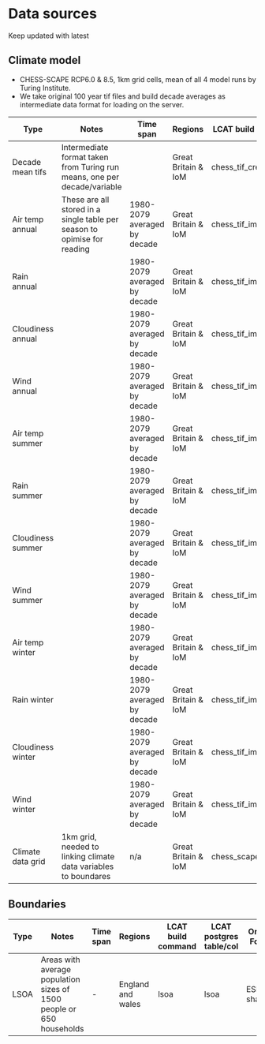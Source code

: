 # Data sources

Keep updated with latest

## Climate model

* CHESS-SCAPE RCP6.0 & 8.5, 1km grid cells, mean of all 4 model runs by Turing Institute.
* We take original 100 year tif files and build decade averages as intermediate data format for loading on the server.
        
| Type              | Notes                                                                   |  Time span                   | Regions             | LCAT build command      | LCAT postgres table/col                   | Original Format | Coordinate system | Source URL | Authority                  |
|-------------------|-------------------------------------------------------------------------|------------------------------|---------------------|-------------------------|-------------------------------------------|-----------------|-------------------|------------|----------------------------|
| Decade mean tifs  | Intermediate format taken from Turing run means, one per decade/variable|                              | Great Britain & IoM | chess_tif_create_batch  | -                                         | GeoTiff         | EPSG 9001         | -          | https://uk-scape.ceh.ac.uk |  
| Air temp annual   | These are all stored in a single table per season to opimise for reading| 1980-2079 averaged by decade | Great Britain & IoM | chess_tif_import        | chess_scape_<rcp>_annual/tas_<decade>     | GeoTiff         | EPSG 9001         | -          | https://uk-scape.ceh.ac.uk |  
| Rain annual       |                                                                         | 1980-2079 averaged by decade | Great Britain & IoM | chess_tif_import        | chess_scape_<rcp>_annual/pr_<decade>      | GeoTiff         | EPSG 9001         | -          | https://uk-scape.ceh.ac.uk |  
| Cloudiness annual |                                                                         | 1980-2079 averaged by decade | Great Britain & IoM | chess_tif_import        | chess_scape_<rcp>_annual/rsds_<decade>    | GeoTiff         | EPSG 9001         | -          | https://uk-scape.ceh.ac.uk |  
| Wind annual       |                                                                         | 1980-2079 averaged by decade | Great Britain & IoM | chess_tif_import        | chess_scape_<rcp>_annual/sfcWind_<decade> | GeoTiff         | EPSG 9001         | -          | https://uk-scape.ceh.ac.uk |  
| Air temp summer   |                                                                         | 1980-2079 averaged by decade | Great Britain & IoM | chess_tif_import        | chess_scape_<rcp>_summer/tas_<decade>     | GeoTiff         | EPSG 9001         | -          | https://uk-scape.ceh.ac.uk |  
| Rain summer       |                                                                         | 1980-2079 averaged by decade | Great Britain & IoM | chess_tif_import        | chess_scape_<rcp>_summer/pr_<decade>      | GeoTiff         | EPSG 9001         | -          | https://uk-scape.ceh.ac.uk |  
| Cloudiness summer |                                                                         | 1980-2079 averaged by decade | Great Britain & IoM | chess_tif_import        | chess_scape_<rcp>_summer/rsds_<decade>    | GeoTiff         | EPSG 9001         | -          | https://uk-scape.ceh.ac.uk |  
| Wind summer       |                                                                         | 1980-2079 averaged by decade | Great Britain & IoM | chess_tif_import        | chess_scape_<rcp>_summer/sfcWind_<decade> | GeoTiff         | EPSG 9001         | -          | https://uk-scape.ceh.ac.uk |  
| Air temp winter   |                                                                         | 1980-2079 averaged by decade | Great Britain & IoM | chess_tif_import        | chess_scape_<rcp>_winter/tas_<decade>     | GeoTiff         | EPSG 9001         | -          | https://uk-scape.ceh.ac.uk |  
| Rain winter       |                                                                         | 1980-2079 averaged by decade | Great Britain & IoM | chess_tif_import        | chess_scape_<rcp>_winter/pr_<decade>      | GeoTiff         | EPSG 9001         | -          | https://uk-scape.ceh.ac.uk |  
| Cloudiness winter |                                                                         | 1980-2079 averaged by decade | Great Britain & IoM | chess_tif_import        | chess_scape_<rcp>_winter/rsds_<decade>    | GeoTiff         | EPSG 9001         | -          | https://uk-scape.ceh.ac.uk |  
| Wind winter       |                                                                         | 1980-2079 averaged by decade | Great Britain & IoM | chess_tif_import        | chess_scape_<rcp>_winter/sfcWind_<decade> | GeoTiff         | EPSG 9001         | -          | https://uk-scape.ceh.ac.uk |  
| Climate data grid | 1km grid, needed to linking climate data variables to boundares         | n/a                          | Great Britain & IoM | chess_scape_grid <file> | chess_scape_grid                          | GeoTiff         | EPSG 9001         | -          | https://uk-scape.ceh.ac.uk | 

## Boundaries

| Type              | Notes                                                                   |  Time span                   | Regions             | LCAT build command      | LCAT postgres table/col                   | Original Format | Coordinate system | Source URL | Authority                  |
|-------------------|-------------------------------------------------------------------------|------------------------------|---------------------|-------------------------|-------------------------------------------|-----------------|-------------------|------------|----------------------------|
| LSOA              | Areas with average population sizes of 1500 people or 650 households    |  -                           | England and wales   | lsoa                    | lsoa                                      | ESRI shapefile  | 